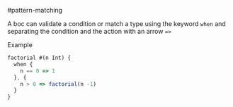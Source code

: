 
#pattern-matching 

A boc can validate a condition or match a type using the keyword `when` and separating the condition and the action with an arrow `=>`

Example 
```js
factorial #(n Int) {
  when { 
    n == 0 => 1 
  }, { 
    n > 0 => factorial(n -1)
  }
}
```


